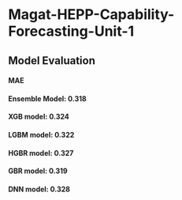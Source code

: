 # Magat-HEPP-Capability-Forecasting-Unit-1

## Model Evaluation
#### MAE
#### Ensemble Model: 0.318
#### XGB model: 0.324
#### LGBM model: 0.322
#### HGBR model: 0.327
#### GBR model: 0.319
#### DNN model: 0.328
